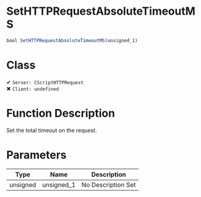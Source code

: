 # SetHTTPRequestAbsoluteTimeoutMS
```js	
bool SetHTTPRequestAbsoluteTimeoutMS(unsigned_1)
```
# Class
✔ `Server: CScriptHTTPRequest`  
✖ `Client: undefined`  

# Function Description
Set the total timeout on the request.
# Parameters
Type|Name|Description
--|--|--
unsigned|unsigned_1|No Description Set
